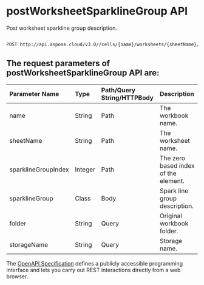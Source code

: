# **postWorksheetSparklineGroup API**

Post worksheet sparkline group description. 

```bash

POST http://api.aspose.cloud/v3.0//cells/{name}/worksheets/{sheetName}/sparklineGroups/{sparklineGroupIndex}

```

## The request parameters of **postWorksheetSparklineGroup** API are: 

| Parameter Name | Type | Path/Query String/HTTPBody | Description | 
| :- | :- | :- |:- | 
|name|String|Path|The workbook name.|
|sheetName|String|Path|The worksheet name.|
|sparklineGroupIndex|Integer|Path|The zero based index of the element.|
|sparklineGroup|Class|Body|Spark line group description.|
|folder|String|Query|Original workbook folder.|
|storageName|String|Query|Storage name.|


The [OpenAPI Specification](https://reference.aspose.cloud/cells/#/SparklineGroupsController/PostWorksheetSparklineGroup) defines a publicly accessible programming interface and lets you carry out REST interactions directly from a web browser.
